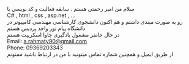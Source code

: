 سلام
من امیر رحمتی هستم . سابقه فعالیت و کد نویسی با
</br>
C# , html , css , asp.net , ...</br>
  رو به صورت مبتدی داشتم و هم اکنون
 دانشجوی کارشناسی مهندسی کامپیوتر در دانشگاه پیام نور واحد پردیس هستم 
 </br> در حال حاضر مشغول یادگیری جاوا اسکریپت هستم
</br> Email: a.rahmaty90@gmail.com
 </br>Phone: 09369203343
 </br>از طریق ایمیل و همچنین شماره تماس  میتونید با من در ارتباط باشید 
 ممنونم
